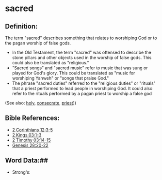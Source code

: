 # sacred #

## Definition: ##

The term "sacred" describes something that relates to worshiping God or to the pagan worship of false gods.

* In the Old Testament, the term "sacred" was oftensed to describe the stone pillars and other objects used in the worship of false gods. This could also be translated as "religious."
* "Sacred songs" and "sacred music" refer to music that was sung or played for God's glory. This could be translated as "music for worshiping Yahweh" or "songs that praise God."
* The phrase "sacred duties" referred to the "religious duties" or "rituals" that a priest performed to lead people in worshiping God. It could also refer to the rituals performed by a pagan priest to worship a false god


(See also: [holy](../kt/holy.md), [consecrate](../kt/consecrate.md), [priest](../kt/priest.md)))

## Bible References: ##

* [2 Corinthians 12:3-5](rc://en/tn/help/2co/12/03)
* [2 Kings 03:1-3](rc://en/tn/help/2ki/03/01)
* [2 Timothy 03:14-15](rc://en/tn/help/2ti/03/14)
* [Genesis 28:20-22](rc://en/tn/help/gen/28/20)

## Word Data:##

* Strong's: 

